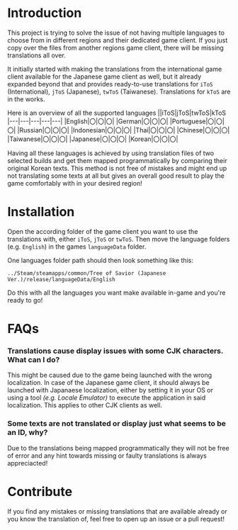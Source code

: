 # Introduction 
This project is trying to solve the issue of not having multiple languages to choose from in different regions and their dedicated game client. If you just copy over the files from another regions game client, there will be missing translations all over.

It initially started with making the translations from the international game client available for the Japanese game client as well, but it already expanded beyond that and provides ready-to-use translations for `iToS` (International), `jToS` (Japanese), `twToS` (Taiwanese). Translations for `kToS` are in the works.

Here is an overview of all the supported languages
||iToS|jToS|twToS|kToS
|---|---|---|---|---|
|English|〇|〇|〇|
|German|〇|〇|〇|
|Portuguese|〇|〇|〇|
|Russian|〇|〇|〇|
|Indonesian|〇|〇|〇|
|Thai|〇|〇|〇|
|Chinese|〇|〇|〇|
|Taiwanese|〇|〇|〇|
|Japanese|〇|〇|〇|
|Korean|〇|〇|〇|

Having all these languages is achieved by using translation files of two selected builds and get them mapped programmatically by comparing their original Korean texts. 
This method is not free of mistakes and might end up not translating some texts at all but gives an overall good result to play the game comfortably with in your desired region!


# Installation
Open the according folder of the game client you want to use the translations with, either `iToS`, `jToS` or `twToS`.
Then move the language folders (e.g. `English`) in the games `languageData` folder.

One languages folder path should then look something like this:
```
../Steam/steamapps/common/Tree of Savior (Japanese Ver.)/release/languageData/English
```
Do this with all the languages you want make available in-game and you're ready to go!

# FAQs
### Translations cause display issues with some CJK characters. What can I do?
This might be caused due to the game being launched with the wrong localization. In case of the Japanese game client, it should always be launched with Japanaese localization, either by setting it in your OS or using a tool *(e.g. Locale Emulator)* to execute the application in said localization. This applies to other CJK clients as well.

### Some texts are not translated or display just what seems to be an ID, why?
Due to the translations being mapped programmatically they will not be free of error and any hint towards missing or faulty translations is always appreciacted!

# Contribute
If you find any mistakes or missing translations that are available already or you know the translation of, feel free to open up an issue or a pull request!